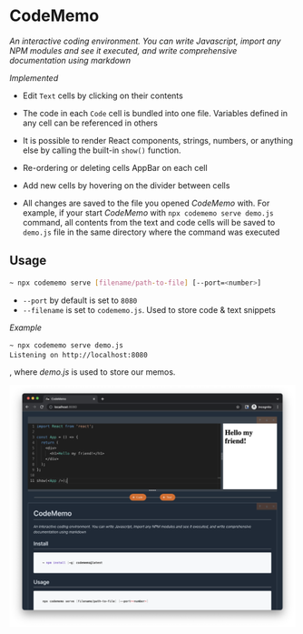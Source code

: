 # CodeMemo

*An interactive coding environment. You can write Javascript, import any NPM modules and see it executed, and write comprehensive documentation using markdown*

*Implemented*

- Edit `Text` cells by clicking on their contents

- The code in each `Code` cell is bundled into one file. Variables defined in any cell can be referenced in others

- It is possible to render React components, strings, numbers, or anything else by calling the built-in `show()` function.

- Re-ordering or deleting cells AppBar on each cell

- Add new cells by hovering on the divider between cells

- All changes are saved to the file you opened *CodeMemo* with. For example, if your start *CodeMemo* with `npx codememo serve demo.js` command, all contents from the text and code cells will be saved to `demo.js` file in the same directory where the command was executed

## Usage

```bash
~ npx codememo serve [filename/path-to-file] [--port=<number>]
```

- `--port` by default is set to `8080`
- `--filename` is set to `codememo.js`. Used to store code & text snippets

*Example*

```bash
~ npx codememo serve demo.js
Listening on http://localhost:8080
```

, where *demo.js* is used to store our memos.

![codememo_demo.png](./docs/img/codememo_demo.png)